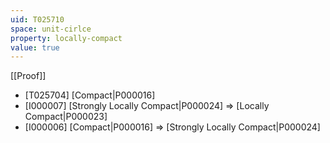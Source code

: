 ```yaml
---
uid: T025710
space: unit-cirlce
property: locally-compact
value: true
---
```

[[Proof]]

* [T025704] [Compact|P000016]
* [I000007] [Strongly Locally Compact|P000024] => [Locally Compact|P000023]
* [I000006] [Compact|P000016] => [Strongly Locally Compact|P000024]

